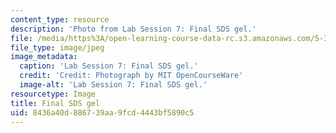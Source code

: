 ```yaml
---
content_type: resource
description: 'Photo from Lab Session 7: Final SDS gel.'
file: /media/https%3A/open-learning-course-data-rc.s3.amazonaws.com/5-36-biochemistry-laboratory-spring-2009/8436a40d886739aa9fcd4443bf5890c5_Lab7_6.jpg
file_type: image/jpeg
image_metadata:
  caption: 'Lab Session 7: Final SDS gel.'
  credit: 'Credit: Photograph by MIT OpenCourseWare'
  image-alt: 'Lab Session 7: Final SDS gel.'
resourcetype: Image
title: Final SDS gel
uid: 8436a40d-8867-39aa-9fcd-4443bf5890c5
---
```

